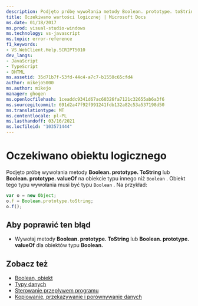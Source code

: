 ```yaml
---
description: Podjęto próbę wywołania metody Boolean. prototype. toString lub Boolean. prototype. valueOf na obiekcie typu innego niż wartość logiczna.
title: Oczekiwano wartości logicznej | Microsoft Docs
ms.date: 01/18/2017
ms.prod: visual-studio-windows
ms.technology: vs-javascript
ms.topic: error-reference
f1_keywords:
- VS.WebClient.Help.SCRIPT5010
dev_langs:
- JavaScript
- TypeScript
- DHTML
ms.assetid: 35d71b7f-53fd-44c4-a7c7-b1550c65cfd4
author: mikejo5000
ms.author: mikejo
manager: ghogen
ms.openlocfilehash: 1ceaddc9341d67ac60326fa7121c32655ab6a3f6
ms.sourcegitcommit: 691d2a47f92f991241fdb132a82c53a537198d50
ms.translationtype: MT
ms.contentlocale: pl-PL
ms.lasthandoff: 03/16/2021
ms.locfileid: "103571444"
---
```

# <a name="boolean-expected"></a>Oczekiwano obiektu logicznego
Podjęto próbę wywołania metody **Boolean. prototype. ToString** lub **Boolean. prototype. valueOf** na obiekcie typu innego niż `Boolean` . Obiekt tego typu wywołania musi być typu `Boolean` . Na przykład:

```JavaScript
var o = new Object;
o.f = Boolean.prototype.toString;
o.f();
```

## <a name="to-correct-this-error"></a>Aby poprawić ten błąd

- Wywołaj metody **Boolean. prototype. ToString** lub **Boolean. prototype. valueOf** dla obiektów typu **Boolean.**

## <a name="see-also"></a>Zobacz też

- [Boolean, obiekt](https://developer.mozilla.org/docs/Web/JavaScript/Reference/Global_Objects/Boolean)
- [Typy danych](https://developer.mozilla.org/docs/Web/JavaScript/Data_structures)
- [Sterowanie przepływem programu](https://developer.mozilla.org/docs/Web/JavaScript/Guide/Control_flow_and_error_handling)
- [Kopiowanie, przekazywanie i porównywanie danych](https://developer.mozilla.org/docs/Web/JavaScript/Guide/Functions)
